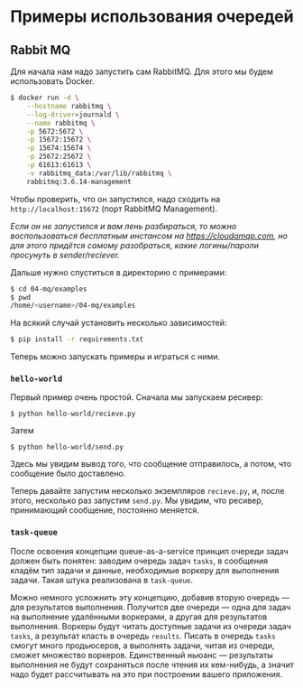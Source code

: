# Примеры использования очередей

## Rabbit MQ
Для начала нам надо запустить сам RabbitMQ. Для этого мы будем использовать
Docker.

```bash
$ docker run -d \
    --hostname rabbitmq \
    --log-driver=journald \
    --name rabbitmq \
    -p 5672:5672 \
    -p 15672:15672 \
    -p 15674:15674 \
    -p 25672:25672 \
    -p 61613:61613 \
    -v rabbitmq_data:/var/lib/rabbitmq \
    rabbitmq:3.6.14-management
```

Чтобы проверить, что он запустился, надо сходить на `http://localhost:15672` (порт RabbitMQ Management).

_Если он не запустился и вам лень разбираться, то можно воспользоваться бесплатным инстансом на https://cloudamqp.com, но для этого придётся самому разобраться, какие логины/пароли просунуть в sender/reciever._

Дальше нужно спуститься в директорию с примерами:

```bash
$ cd 04-mq/examples
$ pwd 
/home/<username>/04-mq/examples
```

На всякий случай установить несколько зависимостей:

```bash
$ pip install -r requirements.txt
```

Теперь можно запускать примеры и играться с ними. 

### `hello-world`

Первый пример очень простой. Сначала мы запускаем ресивер:

```
$ python hello-world/recieve.py
```

Затем

```
$ python hello-world/send.py
```

Здесь мы увидим вывод того, что сообщение отправилось, а потом, что сообщение
было доставлено.

Теперь давайте запустим несколько экземпляров `recieve.py`, и, после этого,
несколько раз запустим `send.py`. Мы увидим, что ресивер, принимающий сообщение, постоянно меняется. 

### `task-queue`

После освоения концепции queue-as-a-service принцип очереди задач должен быть понятен: заводим очередь задач `tasks`, в сообщения кладём тип задачи и данные, необходимые воркеру для выполнения задачи. Такая штука реализована в `task-queue`.

Можно немного усложнить эту концепцию, добавив вторую очередь — для результатов выполнения. Получится две очереди — одна для задач на выполнение удалёнными воркерами, а другая для результатов выполнения. Воркеры будут читать доступные задачи из очереди задач `tasks`, а результат класть в очередь `results`.  Писать в очередь `tasks` смогут много продьюсеров, а выполнять задачи, читая из очереди, сможет множество воркеров. Единственный ньюанс — результаты выполнения не будут сохраняться после чтения их кем-нибудь, а значит надо будет рассчитывать на это при построении вашего приложения.

<!-- Здесь бы картинку с одним продьюсером и большим количеством воркеров, которые берут задачи из очереди tasks и кладут результаты в очередь results -->

